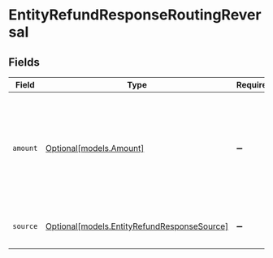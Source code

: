 # EntityRefundResponseRoutingReversal


## Fields

| Field                                                                                             | Type                                                                                              | Required                                                                                          | Description                                                                                       |
| ------------------------------------------------------------------------------------------------- | ------------------------------------------------------------------------------------------------- | ------------------------------------------------------------------------------------------------- | ------------------------------------------------------------------------------------------------- |
| `amount`                                                                                          | [Optional[models.Amount]](../models/amount.md)                                                    | :heavy_minus_sign:                                                                                | In v2 endpoints, monetary amounts are represented as objects with a `currency` and `value` field. |
| `source`                                                                                          | [Optional[models.EntityRefundResponseSource]](../models/entityrefundresponsesource.md)            | :heavy_minus_sign:                                                                                | Where the funds will be pulled back from.                                                         |